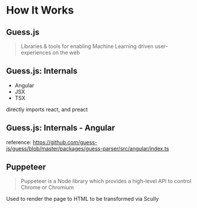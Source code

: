 # How It Works

## Guess.js

> Libraries & tools for enabling Machine Learning driven user-experiences on the web

## Guess.js: Internals

- Angular
- JSX
- TSX

<div class="notes">
directly imports react, and preact
</div>

## Guess.js: Internals - Angular

reference:
https://github.com/guess-js/guess/blob/master/packages/guess-parser/src/angular/index.ts

## Puppeteer

> Puppeteer is a Node library which provides a high-level API to control Chrome or Chromium

Used to render the page to HTML to be transformed via Scully
